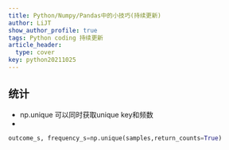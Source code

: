 ```yaml
---
title: Python/Numpy/Pandas中的小技巧(持续更新)
author: LiJT
show_author_profile: true
tags: Python coding 持续更新
article_header:
  type: cover
key: python20211025
---
```


## 统计
- np.unique 可以同时获取unique key和频数
- 
```python
outcome_s, frequency_s=np.unique(samples,return_counts=True)
```

<!--more-->